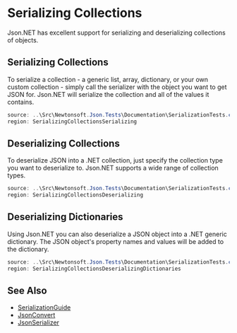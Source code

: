 ﻿# Serializing Collections

Json.NET has excellent support for serializing and deserializing collections of objects.

## Serializing Collections

To serialize a collection - a generic list, array, dictionary, or your own custom collection - simply call the serializer with the object you want to get JSON for. Json.NET will serialize the collection and all of the values it contains.

```csharp Serializing Collections
source: ..\Src\Newtonsoft.Json.Tests\Documentation\SerializationTests.cs
region: SerializingCollectionsSerializing
```

## Deserializing Collections

To deserialize JSON into a .NET collection, just specify the collection type you want to deserialize to. Json.NET supports a wide range of collection types.

```csharp Deserializing Collections
source: ..\Src\Newtonsoft.Json.Tests\Documentation\SerializationTests.cs
region: SerializingCollectionsDeserializing
```

## Deserializing Dictionaries

Using Json.NET you can also deserialize a JSON object into a .NET generic dictionary. The JSON object's property names and values will be added to the dictionary.

```csharp Deserializing Dictionaries
source: ..\Src\Newtonsoft.Json.Tests\Documentation\SerializationTests.cs
region: SerializingCollectionsDeserializingDictionaries
```

## See Also

- [SerializationGuide](SerializationGuide.md)
- [JsonConvert](T:Newtonsoft.Json.JsonConvert)
- [JsonSerializer](T:Newtonsoft.Json.JsonSerializer)